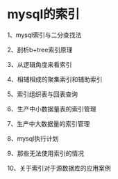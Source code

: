 # mysql的索引

1、mysql索引与二分查找法

2、剖析b+tree索引原理

3、从逻辑角度来看索引

4、相辅相成的聚集索引和辅助索引

5、索引组织表与回表查询

6、生产中小数据量表的索引管理

7、生产中大数据量的索引管理

8、mysql执行计划

9、那些无法使用索引的情况

10、关于索引对于源数据库的应用案例





